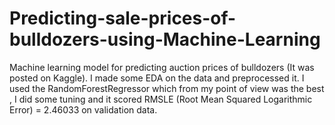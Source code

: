 # Predicting-sale-prices-of-bulldozers-using-Machine-Learning
Machine learning model for predicting auction prices of bulldozers (It was posted on Kaggle). I made some EDA on the data and preprocessed it. I used the RandomForestRegressor
which from my point of view was the best , I did some tuning and it scored RMSLE (Root Mean Squared Logarithmic Error) = 2.46033 on validation data.
